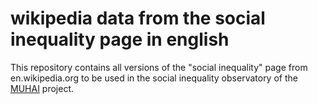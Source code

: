 # wikipedia data from the social inequality page in english

This repository contains all versions of the "social inequality" page from en.wikipedia.org to be used in the social inequality observatory of the [MUHAI](https://muhai.univiu.org/) project.



